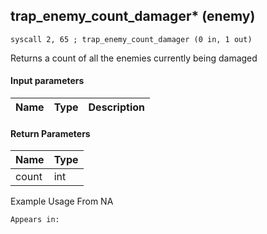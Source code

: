 ## trap_enemy_count_damager* (enemy)

`syscall 2, 65 ; trap_enemy_count_damager (0 in, 1 out)`

Returns a count of all the enemies currently being damaged

#### Input parameters
| Name | Type | Description
|------|------|------------


#### Return Parameters
| Name | Type
|------|-----
| count   | int   
Example Usage From NA






	Appears in:



